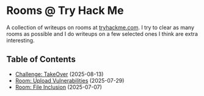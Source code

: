 # Rooms @ Try Hack Me

A collection of writeups on rooms at [tryhackme.com](https://tryhackme.com). I try to clear as many rooms as possible and I do writeups on a few selected ones I think are extra interesting.

## Table of Contents

- [Challenge: TakeOver](takeover) (2025-08-13)
- [Room: Upload Vulnerabilities](upload_vulnerabilities) (2025-07-29)
- [Room: File Inclusion](file_inclusion) (2025-07-07)
